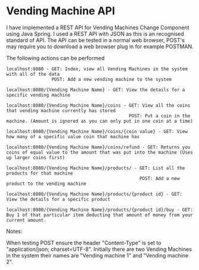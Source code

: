 # Vending Machine API

I have implemented a REST API for Vending Machines Change Component using Java Spring. I used a REST API with JSON as this is an recognised standard of API. The API can be tested in a normal web browser,
POST's may require you to download a web browser plug in for example POSTMAN. 



The following actions can be performed

```
localhost:8080 - GET: Index, view all Vending Machines in the system with all of the data
                 POST: Add a new vending machine to the system
```
```
localhost:8080/{Vending Machine Name} - GET: View the details for a specific vending machine
```
```
localhost:8080/{Vending Machine Name}/coins - GET: View all the coins that vending machine currently has stored
                                              POST: Put a coin in the machine. (Amount is ignored as you can only put in one coin at a time)
```
```
localhost:8080/{Vending Machine Name}/coins/{coin value} - GET: View how many of a specific value coin that machine has
```
```
localhost:8080/{Vending Machine Name}/coins/refund - GET: Returns you coins of equal value to the amount that was put into the machine (Uses up larger coins first)
```
```
localhost:8080/{Vending Machine Name}/products/ - GET: List all the products for that machine
                                                  POST: Add a new product to the vending machine
```
```
localhost:8080/{Vending Machine Name}/products/{product id} - GET: View the details for a specific product
```
```
localhost:8080/{Vending Machine Name}/products/{product id}/buy - GET: Buy 1 of that particular item deducting that amount of money from your current amount.
```

Notes:

When testing POST ensure the header "Content-Type" is set to "application/json; charset=UTF-8".
Initially there are two Vending Machines in the system their names are "Vending machine 1" and "Vending machine 2".